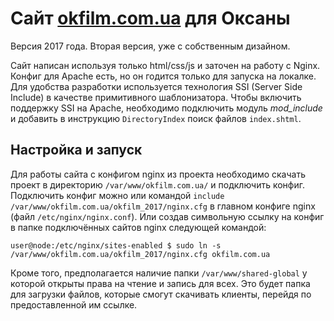 Сайт [okfilm.com.ua](http://okfilm.com.ua/) для Оксаны
=========================================================
Версия 2017 года. Вторая версия, уже с собственным дизайном.

Сайт написан используя только html/css/js и заточен на работу с Nginx. Конфиг для Apache есть, но он годится только для запуска на локалке.
Для удобства разработки используется технология SSI (Server Side Include) в качестве примитивного шаблонизатора. Чтобы включить поддержку SSI на Apache, необходимо подключить модуль *mod_include* и добавить в инструкцию `DirectoryIndex` поиск файлов `index.shtml`.

Настройка и запуск
------------------
Для работы сайта с конфигом nginx из проекта необходимо скачать проект в директорию `/var/www/okfilm.com.ua/` и подключить конфиг. Подключить конфиг можно или командой `include /var/www/okfilm.com.ua/okfilm_2017/nginx.cfg` в главном конфиге nginx (файл `/etc/nginx/nginx.conf`). Или создав символьную ссылку на конфиг в папке подключённых сайтов nginx следующей командой:

`user@node:/etc/nginx/sites-enabled $ sudo ln -s /var/www/okfilm.com.ua/okfilm_2017/nginx.cfg okfilm.com.ua`

Кроме того, предполагается наличие папки `/var/www/shared-global` у которой открыты права на чтение и запись для всех. Это будет папка для загрузки файлов, которые смогут скачивать клиенты, перейдя по предоставленной им ссылке.

